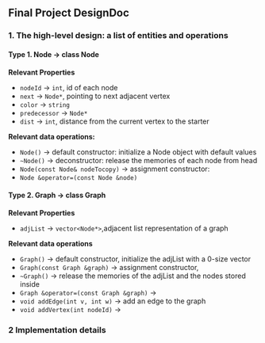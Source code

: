 ## Final Project DesignDoc



### 1. The high-level design: a list of entities and operations

#### Type 1. Node -> class Node

**Relevant Properties**

- `nodeId` -> `int`, id of each node
- `next` -> `Node*`, pointing to next adjacent vertex
- `color` -> `string`
- `predecessor` -> `Node*`
- `dist` -> `int`, distance from the current vertex to the starter

**Relevant data operations:**

- `Node()` -> default constructor:  initialize a Node object with default values
- `~Node()` -> deconstructor: release the memories of each node from head
- `Node(const Node& nodeTocopy)` -> assignment constructor: 
- `Node &operator=(const Node &node)` 

#### Type 2. Graph -> class Graph

**Relevant Properties**

- `adjList` -> `vector<Node*>`,adjacent list representation of a graph

**Relevant data operations**

- `Graph()` -> default constructor, initialize the adjList with a 0-size vector
- `Graph(const Graph &graph)` -> assignment constructor, 
- `~Graph()` -> release the memories of the adjList and the nodes stored inside
- `Graph &operator=(const Graph &graph)` -> 
- `void addEdge(int v, int w)` -> add an edge to the graph
- `void addVertex(int nodeId)` -> 

### 2 Implementation details

